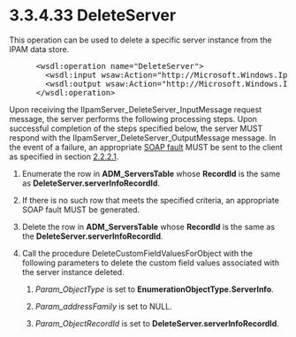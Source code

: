 <html dir="LTR" xmlns:mshelp="http://msdn.microsoft.com/mshelp" xmlns:ddue="http://ddue.schemas.microsoft.com/authoring/2003/5" xmlns:xlink="http://www.w3.org/1999/xlink" xmlns:tool="http://www.microsoft.com/tooltip">
 <body>
 <div id="header">
 <h1 class="heading">3.3.4.33 DeleteServer</h1>
 </div>
 <div id="mainSection">
 <div id="mainBody">
 <div id="allHistory" class="saveHistory"></div>
 <div id="sectionSection0" class="section" name="collapseableSection">
 

<p>This operation can be used to delete a specific server
instance from the IPAM data store.</p>

<dl>
<dd>
<div><pre> &lt;wsdl:operation name=&quot;DeleteServer&quot;&gt;
   &lt;wsdl:input wsaw:Action=&quot;http://Microsoft.Windows.Ipam/IIpamServer/DeleteServer&quot; message=&quot;ipam:IIpamServer_DeleteServer_InputMessage&quot; /&gt;
   &lt;wsdl:output wsaw:Action=&quot;http://Microsoft.Windows.Ipam/IIpamServer/DeleteServerResponse&quot; message=&quot;ipam:IIpamServer_DeleteServer_OutputMessage&quot; /&gt;
 &lt;/wsdl:operation&gt;
</pre></div>
</dd></dl>

<p>Upon receiving the IIpamServer_DeleteServer_InputMessage
request message, the server performs the following processing steps. Upon
successful completion of the steps specified below, the server MUST respond
with the IIpamServer_DeleteServer_OutputMessage message. In the event of a
failure, an appropriate <a href="21b4a631-8f28-420f-822f-c5f879d5046e.md#gt_ec8728a8-1a75-426f-8767-aa1932c7c19f">SOAP
fault</a> MUST be sent to the client as specified in section <a href="a90ad88d-2468-4ac1-bbb9-8f921d15bbc8.md">2.2.2.1</a>.</p>

<ol><li><p><span> </span>Enumerate the
row in <b>ADM_ServersTable</b> whose <b>RecordId</b> is the same as <b>DeleteServer.serverInfoRecordId</b>.</p>

</li><li><p><span> </span>If there is no
such row that meets the specified criteria, an appropriate SOAP fault MUST be
generated.</p>

</li><li><p><span> </span>Delete the row
in <b>ADM_ServersTable</b> whose <b>RecordId</b> is the same as the <b>DeleteServer.serverInfoRecordId</b>.</p>

</li><li><p><span> </span>Call the
procedure DeleteCustomFieldValuesForObject with the following parameters to
delete the custom field values associated with the server instance deleted.</p>

<ol><li><p><span> 
</span><i>Param_ObjectType</i> is set to <b>EnumerationObjectType.ServerInfo</b>.</p>

</li><li><p><span> 
</span><i>Param_addressFamily</i> is set to NULL.</p>

</li><li><p><span> 
</span><i>Param_ObjectRecordId</i> is set to <b>DeleteServer.serverInfoRecordId</b>.</p>

</li></ol></li></ol>
 </div>
 </div>
 </div>
 </body>
</html>